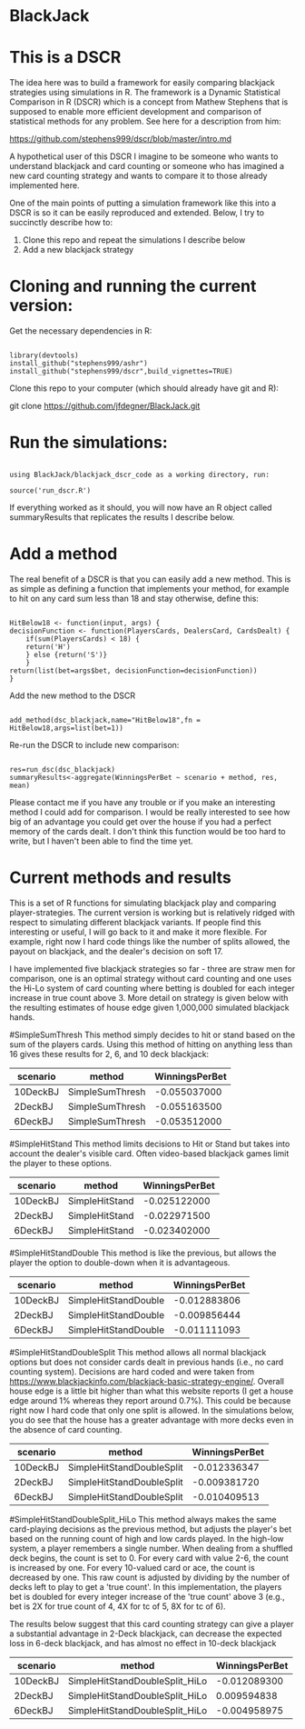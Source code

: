 # BlackJack
# This is a DSCR

The idea here was to build a framework for easily comparing blackjack strategies using simulations in R.   The framework is a Dynamic Statistical Comparison in R (DSCR) which is a concept from Mathew Stephens that is supposed to enable more efficient development and comparison of statistical methods for any problem.   See here for a description from him:

https://github.com/stephens999/dscr/blob/master/intro.md

A hypothetical user of this DSCR I imagine to be someone who wants to understand blackjack and card counting or someone who has imagined a new card counting strategy and wants to compare it to those already implemented here.

One of the main points of putting a simulation framework like this into a DSCR is so it can be easily reproduced and extended. Below, I try to succinctly describe how to:

1) Clone this repo and repeat the simulations I describe below  
2) Add a new blackjack strategy  

# Cloning and running the current version:

Get the necessary dependencies in R:
<pre><code>
library(devtools)
install_github("stephens999/ashr")
install_github("stephens999/dscr",build_vignettes=TRUE)
</code></pre>

Clone this repo to your computer (which should already have git and R):

git clone https://github.com/jfdegner/BlackJack.git
</code></pre>

# Run the simulations:

<pre><code>
using BlackJack/blackjack_dscr_code as a working directory, run:

source('run_dscr.R')
</code></pre>

If everything worked as it should, you will now have an R object called summaryResults that replicates the results I describe below.  

# Add a method

The real benefit of a DSCR is that you can easily add a new method.  This is as simple as defining a function that implements your method, for example to hit on any card sum less than 18 and stay otherwise, define this:

<pre><code>
HitBelow18 <- function(input, args) {
decisionFunction <- function(PlayersCards, DealersCard, CardsDealt) {
    if(sum(PlayersCards) < 18) {
    return('H')
    } else {return('S')}
    }
return(list(bet=args$bet, decisionFunction=decisionFunction))
}
</code></pre>

Add the new method to the DSCR

<pre><code>
add_method(dsc_blackjack,name="HitBelow18",fn = HitBelow18,args=list(bet=1))
</code></pre>

Re-run the DSCR to include new comparison:

<pre><code>
res=run_dsc(dsc_blackjack)
summaryResults<-aggregate(WinningsPerBet ~ scenario + method, res, mean)
</code></pre>

Please contact me if you have any trouble or if you make an interesting method I could add for comparison.   I would be really interested to see how big of an advantage you could get over the house if you had a perfect memory of the cards dealt.   I don't think this function would be too hard to write, but I haven't been able to find the time yet.

# Current methods and results

This is a set of R functions for simulating blackjack play and comparing player-strategies.  The current version is working but is relatively ridged with respect to simulating different blackjack variants.  If people find this interesting or useful, I will go back to it and make it more flexible. For example, right now I hard code things like the number of splits allowed, the payout on blackjack, and the dealer's decision on soft 17.

I have implemented five blackjack strategies so far - three are straw men for comparison, one is an optimal strategy without card counting and one uses the Hi-Lo system of card counting where betting is doubled for each integer increase in true count above 3.  More detail on strategy is given below with the resulting estimates of house edge given 1,000,000 simulated blackjack hands.

#SimpleSumThresh
This method simply decides to hit or stand based on the sum of the players cards. Using this method of hitting on anything less than 16 gives these results for 2, 6, and 10 deck blackjack:

|scenario|  method| WinningsPerBet|
|-----|----|----|
|10DeckBJ|  SimpleSumThresh|    -0.055037000|
|2DeckBJ|   SimpleSumThresh|    -0.055163500|
|6DeckBJ|   SimpleSumThresh|    -0.053512000|

#SimpleHitStand
This method limits decisions to Hit or Stand but takes into account the dealer's visible card.   Often video-based blackjack games limit the player to these options.

|scenario|method    |WinningsPerBet|
|-----|-----|-----|
|10DeckBJ|  SimpleHitStand| -0.025122000|
|2DeckBJ|   SimpleHitStand| -0.022971500|
|6DeckBJ|   SimpleHitStand| -0.023402000|

#SimpleHitStandDouble
This method is like the previous, but allows the player the option to double-down when it is advantageous.

|scenario|method    |WinningsPerBet|
|-----|-----|-----|
|10DeckBJ   |SimpleHitStandDouble|  -0.012883806|
|2DeckBJ    |SimpleHitStandDouble|  -0.009856444|
|6DeckBJ    |SimpleHitStandDouble|  -0.011111093|

#SimpleHitStandDoubleSplit
This method allows all normal blackjack options but does not consider cards dealt in previous hands (i.e., no card counting system).  Decisions are hard coded and were taken from https://www.blackjackinfo.com/blackjack-basic-strategy-engine/.  Overall house edge is a little bit higher than what this website reports (I get a house edge around 1% whereas they report around 0.7%).  This could be because right now I hard code that only one split is allowed.  In the simulations below, you do see that the house has a greater advantage with more decks even in the absence of card counting. 

|scenario|method    |WinningsPerBet|
|-----|-----|-----|
|10DeckBJ|  SimpleHitStandDoubleSplit|  -0.012336347|
|2DeckBJ|   SimpleHitStandDoubleSplit|  -0.009381720|
|6DeckBJ|   SimpleHitStandDoubleSplit|  -0.010409513|

#SimpleHitStandDoubleSplit_HiLo
This method always makes the same card-playing decisions as the previous method, but adjusts the player's bet based on the running count of high and low cards played.   In the high-low system, a player remembers a single number.  When dealing from a shuffled deck begins, the count is set to 0.   For every card with value 2-6, the count is increased by one.  For every 10-valued card or ace, the count is decreased by one.  This raw count is adjusted by dividing by the number of decks left to play to get a 'true count'.  In this implementation, the players bet is doubled for every integer increase of the 'true count' above 3 (e.g., bet is 2X for true count of 4, 4X for tc of 5, 8X for tc of 6).

The results below suggest that this card counting strategy can give a player a substantial advantage in 2-Deck blackjack, can decrease the expected loss in 6-deck blackjack, and has almost no effect in 10-deck blackjack

|scenario|method    |WinningsPerBet|
|-----|-----|-----|
|10DeckBJ   |SimpleHitStandDoubleSplit_HiLo|    -0.012089300|
|2DeckBJ    |SimpleHitStandDoubleSplit_HiLo|     0.009594838|
|6DeckBJ    |SimpleHitStandDoubleSplit_HiLo|    -0.004958975|


